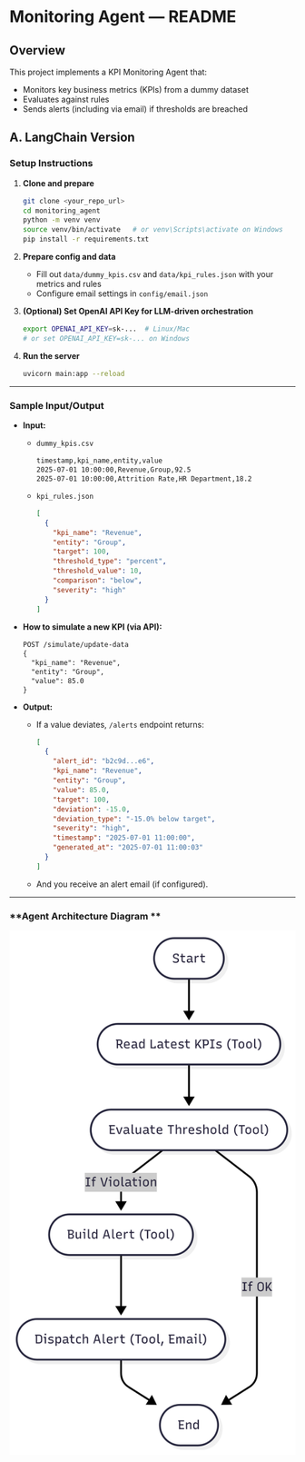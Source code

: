 
# Monitoring Agent — README

## Overview

This project implements a KPI Monitoring Agent that:

* Monitors key business metrics (KPIs) from a dummy dataset
* Evaluates against rules
* Sends alerts (including via email) if thresholds are breached

## A. **LangChain Version**

### **Setup Instructions**

1. **Clone and prepare**

   ```bash
   git clone <your_repo_url>
   cd monitoring_agent
   python -m venv venv
   source venv/bin/activate   # or venv\Scripts\activate on Windows
   pip install -r requirements.txt
   ```

2. **Prepare config and data**

   * Fill out `data/dummy_kpis.csv` and `data/kpi_rules.json` with your metrics and rules
   * Configure email settings in `config/email.json`

3. **(Optional) Set OpenAI API Key for LLM-driven orchestration**

   ```bash
   export OPENAI_API_KEY=sk-...  # Linux/Mac
   # or set OPENAI_API_KEY=sk-... on Windows
   ```

4. **Run the server**

   ```bash
   uvicorn main:app --reload
   ```

---

### **Sample Input/Output**

* **Input:**

  * `dummy_kpis.csv`

    ```
    timestamp,kpi_name,entity,value
    2025-07-01 10:00:00,Revenue,Group,92.5
    2025-07-01 10:00:00,Attrition Rate,HR Department,18.2
    ```
  * `kpi_rules.json`

    ```json
    [
      {
        "kpi_name": "Revenue",
        "entity": "Group",
        "target": 100,
        "threshold_type": "percent",
        "threshold_value": 10,
        "comparison": "below",
        "severity": "high"
      }
    ]
    ```

* **How to simulate a new KPI (via API):**

  ```
  POST /simulate/update-data
  {
    "kpi_name": "Revenue",
    "entity": "Group",
    "value": 85.0
  }
  ```

* **Output:**

  * If a value deviates, `/alerts` endpoint returns:

    ```json
    [
      {
        "alert_id": "b2c9d...e6",
        "kpi_name": "Revenue",
        "entity": "Group",
        "value": 85.0,
        "target": 100,
        "deviation": -15.0,
        "deviation_type": "-15.0% below target",
        "severity": "high",
        "timestamp": "2025-07-01 11:00:00",
        "generated_at": "2025-07-01 11:00:03"
      }
    ]
    ```
  * And you receive an alert email (if configured).

---

### **Agent Architecture Diagram **

![Architecture Image](assets\Langchain.png)
